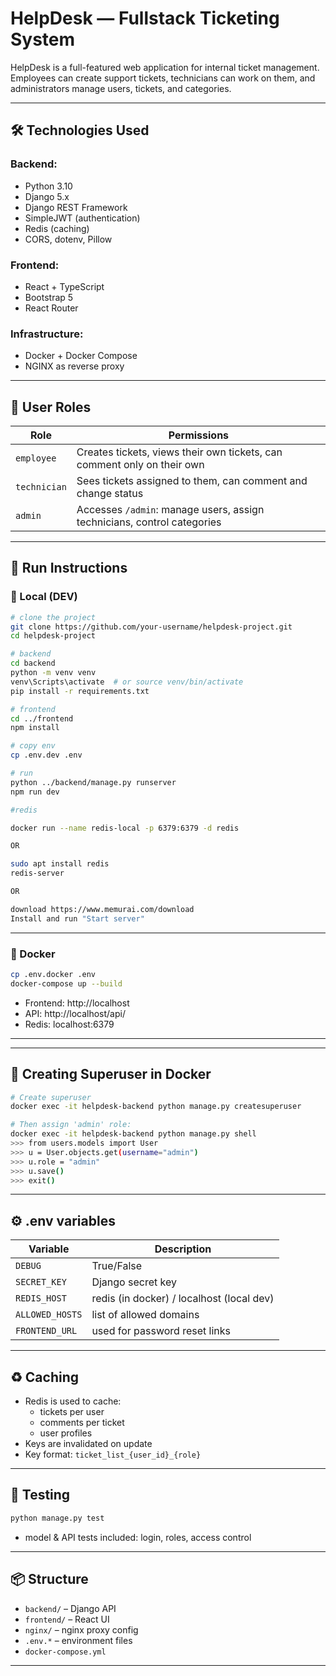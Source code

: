 # HelpDesk — Fullstack Ticketing System

HelpDesk is a full-featured web application for internal ticket management. Employees can create support tickets, technicians can work on them, and administrators manage users, tickets, and categories.

---

## 🛠 Technologies Used

### Backend:
- Python 3.10
- Django 5.x
- Django REST Framework
- SimpleJWT (authentication)
- Redis (caching)
- CORS, dotenv, Pillow

### Frontend:
- React + TypeScript
- Bootstrap 5
- React Router

### Infrastructure:
- Docker + Docker Compose
- NGINX as reverse proxy

---

## 🧩 User Roles

| Role         | Permissions                                                                |
|--------------|----------------------------------------------------------------------------|
| `employee`   | Creates tickets, views their own tickets, can comment only on their own   |
| `technician` | Sees tickets assigned to them, can comment and change status              |
| `admin`      | Accesses `/admin`: manage users, assign technicians, control categories   |

---

## 🚀 Run Instructions

### 🔧 Local (DEV)

```bash
# clone the project
git clone https://github.com/your-username/helpdesk-project.git
cd helpdesk-project

# backend
cd backend
python -m venv venv
venv\Scripts\activate  # or source venv/bin/activate
pip install -r requirements.txt

# frontend
cd ../frontend
npm install

# copy env
cp .env.dev .env

# run
python ../backend/manage.py runserver
npm run dev

#redis

docker run --name redis-local -p 6379:6379 -d redis

OR

sudo apt install redis
redis-server

OR

download https://www.memurai.com/download
Install and run "Start server"
```

---

### 🐳 Docker

```bash
cp .env.docker .env
docker-compose up --build
```

- Frontend: http://localhost
- API: http://localhost/api/
- Redis: localhost:6379

---

---

## 🔑 Creating Superuser in Docker

```bash
# Create superuser
docker exec -it helpdesk-backend python manage.py createsuperuser

# Then assign 'admin' role:
docker exec -it helpdesk-backend python manage.py shell
>>> from users.models import User
>>> u = User.objects.get(username="admin")
>>> u.role = "admin"
>>> u.save()
>>> exit()
```
---

## ⚙️ .env variables

| Variable       | Description                             |
|----------------|------------------------------------------|
| `DEBUG`        | True/False                               |
| `SECRET_KEY`   | Django secret key                        |
| `REDIS_HOST`   | redis (in docker) / localhost (local dev)|
| `ALLOWED_HOSTS`| list of allowed domains                  |
| `FRONTEND_URL` | used for password reset links            |

---

## ♻️ Caching

- Redis is used to cache:
  - tickets per user
  - comments per ticket
  - user profiles
- Keys are invalidated on update
- Key format: `ticket_list_{user_id}_{role}`

---

## 🧪 Testing

```bash
python manage.py test
```

- model & API tests included: login, roles, access control

---

## 📦 Structure

- `backend/` – Django API
- `frontend/` – React UI
- `nginx/` – nginx proxy config
- `.env.*` – environment files
- `docker-compose.yml`

---
